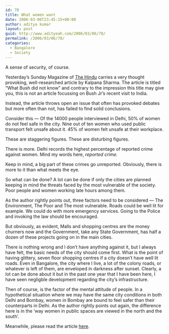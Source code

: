 ```yaml
---
id: 78
title: What women want
date: 2006-03-06T23:45:15+00:00
author: aditya kumar
layout: post
guid: http://www.adityeah.com/2006/03/06/78/
permalink: /2006/03/06/78/
categories:
  - Bangalore
  - Society
---
```

A sense of security, of course.  
  
Yesterday&#8217;s Sunday Magazine of [The Hindu](http://www.hindu.com) carries a very thought provoking, well-researched article by Kalpana Sharma. The article is titled &#8220;What Bush did not know&#8221; and contrary to the impression this title may give you, this is not an article focussing on Bush Jr&#8217;s recent visit to India.  
  
Instead, the article throws open an issue that often has provoked debates but more often than not, has failed to find solid conclusions.  
  
Consider this &#8212; Of the 14000 people interviewed in Delhi, 50% of women do not feel safe in the city. Nine out of ten women who used public transport felt unsafe about it. 45% of women felt unsafe at their workplace.  
  
These are staggering figures. These are disturbing figures.  
  
There is more. Delhi records the highest percentage of reported crime against women. Mind my words here, _reported crime._  
  
Keep in mind, a big part of these crimes go unreported. Obviously, there is more to it than what meets the eye.  
  
So what can be done? A lot can be done if only the cities are planned keeping in mind the threats faced by the most vulnerable of the society. Poor people and women working late hours among them.  
  
As the author rightly points out, three factors need to be considered &#8212; The Environment, The Poor and The most vulnerable. Roads could be well lit for example. We could do with more emergency services. Going to the Police and invoking the law should be encouraged.  
  
But obviously, as evident, Malls and shopping centres are the money churners now and the Government, take any State Government, has half a dozen of these projects going on in the main cities.  
  
There is nothing wrong and I don&#8217;t have anything against it, but I always have felt, the basic needs of the city should come first. What is the point of having glittery, seven floor shopping centres if a city doesn&#8217;t have well lit roads. Even in Bangalore, the city where I live, a lot of the colony roads, or whatever is left of them, are enveloped in darkness after sunset. Clearly, a lot can be done about it but in the past one year that I have been here, I have seen negligble development regarding the city&#8217;s infrastructure.  
  
Then of course, is the factor of the mental attitude of people. In a hypothetical situation where we may have the same city conditions in both Delhi and Bombay, women in Bombay are bound to feel safer than their counterparts in Delhi. As the author rightly points out again, the difference here is in the &#8216;way women in public spaces are viewed in the north and the south&#8217;.  
  
Meanwhile, please read the article [here](http://www.hindu.com/mag/2006/03/05/stories/2006030500180300.htm).